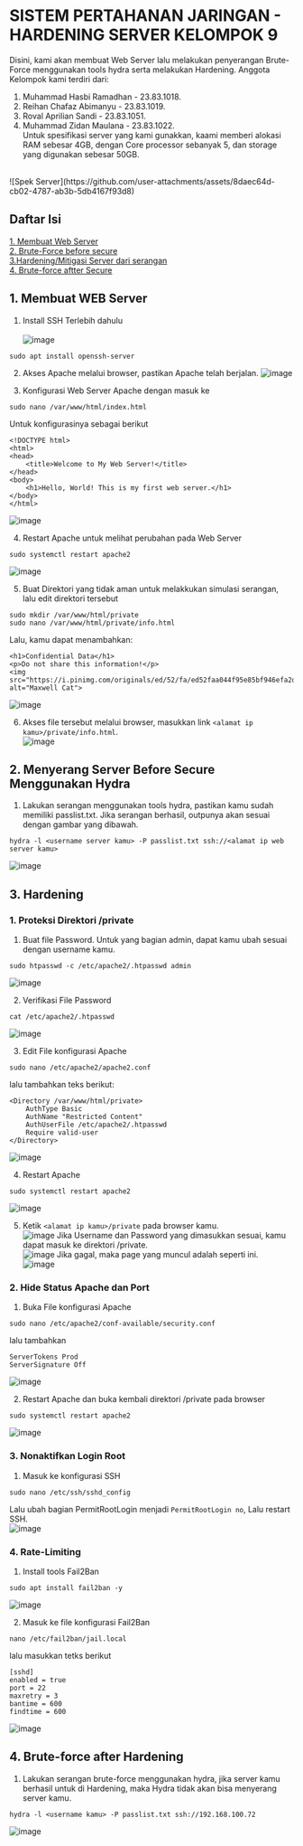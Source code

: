 # SISTEM PERTAHANAN JARINGAN - HARDENING SERVER KELOMPOK 9
Disini, kami akan membuat Web Server lalu melakukan penyerangan Brute-Force menggunakan tools hydra serta melakukan Hardening. Anggota Kelompok kami terdiri dari: <br>
1.  Muhammad Hasbi Ramadhan - 23.83.1018. <br>
2. Reihan Chafaz Abimanyu - 23.83.1019. <br>
3. Roval Aprilian Sandi - 23.83.1051. <br>
4. Muhammad Zidan Maulana - 23.83.1022. <br>
Untuk spesifikasi server yang kami gunakkan, kaami memberi alokasi RAM sebesar 4GB, dengan Core processor sebanyak 5, dan storage yang digunakan sebesar 50GB. <br>
<br>
![Spek Server](https://github.com/user-attachments/assets/8daec64d-cb02-4787-ab3b-5db4167f93d8)


## Daftar Isi
<a href="#web">1. Membuat Web Server</a> <br>
<a href="#bfs">2. Brute-Force before secure </a> <br>
<a href="#har">3.Hardening/Mitigasi Server dari serangan</a> <br>
<a href="#bas">4. Brute-force aftter Secure</a> <br>


<h2 id="web">1. Membuat WEB Server</h2>

1. Install SSH Terlebih dahulu <br> <br>
![image](https://github.com/user-attachments/assets/afa8bc76-ab40-49e5-9119-898e6e6c0207)
```
sudo apt install openssh-server
```
2. Akses Apache melalui browser, pastikan Apache telah berjalan.
![image](https://github.com/user-attachments/assets/ba18f0d0-dd7c-49a8-a1b1-e42621414e1d)

3. Konfigurasi Web Server Apache dengan masuk ke
```
sudo nano /var/www/html/index.html
```
Untuk konfigurasinya sebagai berikut
```
<!DOCTYPE html>
<html>
<head>
    <title>Welcome to My Web Server!</title>
</head>
<body>
    <h1>Hello, World! This is my first web server.</h1>
</body>
</html>
```
![image](https://github.com/user-attachments/assets/b89ddd12-183b-4172-9831-867250974392)

4. Restart Apache untuk melihat perubahan pada Web Server
```
sudo systemctl restart apache2
```
![image](https://github.com/user-attachments/assets/ce3f332a-4f47-490f-ad48-53c308a239cb)

5. Buat Direktori yang tidak aman untuk melakkukan simulasi serangan, lalu edit direktori tersebut
```
sudo mkdir /var/www/html/private
sudo nano /var/www/html/private/info.html
```
Lalu, kamu dapat menambahkan:
```
<h1>Confidential Data</h1>
<p>Do not share this information!</p>
<img src="https://i.pinimg.com/originals/ed/52/fa/ed52faa044f95e85bf946efa2d116b7f.png" alt="Maxwell Cat">
```
![image](https://github.com/user-attachments/assets/27bffa7d-6769-4aca-ae54-8a661b9b3578)

6. Akses file tersebut melalui browser, masukkan link ```<alamat ip kamu>/private/info.html```. <br>
![image](https://github.com/user-attachments/assets/c60413fc-d2f4-4045-9f2f-f08826155615)

<h2 id="bfs">2. Menyerang Server Before Secure Menggunakan Hydra</h2>

1. Lakukan serangan menggunakan tools hydra, pastikan kamu sudah memiliki passlist.txt. Jika serangan berhasil, outpunya akan sesuai dengan gambar yang dibawah.
```
hydra -l <username server kamu> -P passlist.txt ssh://<alamat ip web server kamu>
```
![image](https://github.com/user-attachments/assets/9ba09a30-4823-4d7b-9364-13a4bb2137a8)

<h2 id="har">3. Hardening</h2>

### 1. Proteksi Direktori /private 

1. Buat file Password. Untuk yang bagian admin, dapat kamu ubah sesuai dengan username kamu.
```
sudo htpasswd -c /etc/apache2/.htpasswd admin
```
![image](https://github.com/user-attachments/assets/3c2db5ba-badf-42df-8fc6-9f98c0875fab)

2. Verifikasi File Password
```
cat /etc/apache2/.htpasswd
```
![image](https://github.com/user-attachments/assets/e95d4777-be5b-410e-8ffb-284129e7dec8)

3. Edit File konfigurasi Apache
```
sudo nano /etc/apache2/apache2.conf
```
lalu tambahkan teks berikut:
```
<Directory /var/www/html/private>
    AuthType Basic
    AuthName "Restricted Content"
    AuthUserFile /etc/apache2/.htpasswd
    Require valid-user
</Directory>
```
![image](https://github.com/user-attachments/assets/feedb86a-e571-4d8f-9168-ad3fe04adfc9)

4. Restart Apache
```
sudo systemctl restart apache2
```
![image](https://github.com/user-attachments/assets/6d9abaf0-8d44-42d4-b3c9-e15266bfde17)

5. Ketik ```<alamat ip kamu>/private``` pada browser kamu. <br>
![image](https://github.com/user-attachments/assets/5a8de559-4345-4140-889d-0fe9f6436fc5)
Jika Username dan Password yang dimasukkan sesuai, kamu dapat masuk ke direktori /private. <br>
![image](https://github.com/user-attachments/assets/fbe82690-1f0f-423f-b76b-c6326613417b)
Jika gagal, maka page yang muncul adalah seperti ini. <br>
![image](https://github.com/user-attachments/assets/a48185e8-7a67-4e8e-9da7-87589a67df78)

### 2. Hide Status Apache dan Port

1. Buka File konfigurasi Apache
```
sudo nano /etc/apache2/conf-available/security.conf
```
lalu tambahkan
```
ServerTokens Prod
ServerSignature Off
```
![image](https://github.com/user-attachments/assets/8d4d727a-5907-465d-9879-1a163f3d0e8a)


2. Restart Apache dan buka kembali direktori /private pada browser
```
sudo systemctl restart apache2
```
![image](https://github.com/user-attachments/assets/3734a955-3754-4f9d-aca7-ab4b9b8940ae)

### 3. Nonaktifkan Login Root

1. Masuk ke konfigurasi SSH
```
sudo nano /etc/ssh/sshd_config
```
Lalu ubah bagian PermitRootLogin menjadi ```PermitRootLogin no```, Lalu restart SSH. <br>
![image](https://github.com/user-attachments/assets/7aea9b09-e413-4215-8c86-1db4486ce478)

### 4. Rate-Limiting

1. Install tools Fail2Ban
```
sudo apt install fail2ban -y
```
![image](https://github.com/user-attachments/assets/21537aaa-af76-41a3-8926-d6ded02cef3c)

2. Masuk ke file konfigurasi Fail2Ban
```
nano /etc/fail2ban/jail.local
```
lalu masukkan tetks berikut
```
[sshd]
enabled = true
port = 22
maxretry = 3
bantime = 600
findtime = 600
```
![image](https://github.com/user-attachments/assets/7eb8e069-77e0-4edb-b201-486607e7a7c9)

<h2 id="bas">4. Brute-force after Hardening</h2>

1. Lakukan serangan brute-force menggunakan hydra, jika server kamu berhasil untuk di Hardening, maka Hydra tidak akan bisa menyerang server kamu.
```
hydra -l <username kamu> -P passlist.txt ssh://192.168.100.72
```
![image](https://github.com/user-attachments/assets/688d013b-c45f-4d30-ae92-ddf05082198c)

